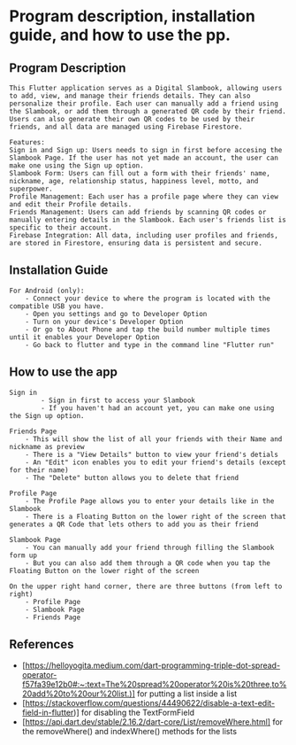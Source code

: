# Program description, installation guide, and how to use the pp.

## Program Description

    This Flutter application serves as a Digital Slambook, allowing users to add, view, and manage their friends details. They can also personalize their profile. Each user can manually add a friend using the Slambook, or add them through a generated QR code by their friend. Users can also generate their own QR codes to be used by their friends, and all data are managed using Firebase Firestore.

    Features: 
    Sign in and Sign up: Users needs to sign in first before accesing the Slambook Page. If the user has not yet made an account, the user can make one using the Sign up option.
    Slambook Form: Users can fill out a form with their friends' name, nickname, age, relationship status, happiness level, motto, and superpower.
    Profile Management: Each user has a profile page where they can view and edit their Profile details.
    Friends Management: Users can add friends by scanning QR codes or manually entering details in the Slambook. Each user's friends list is specific to their account.
    Firebase Integration: All data, including user profiles and friends, are stored in Firestore, ensuring data is persistent and secure.


## Installation Guide

    For Android (only):
        - Connect your device to where the program is located with the compatible USB you have.
        - Open you settings and go to Developer Option
        - Turn on your device's Developer Option 
        - Or go to About Phone and tap the build number multiple times until it enables your Developer Option
        - Go back to flutter and type in the command line "Flutter run"

## How to use the app 
    Sign in 
            - Sign in first to access your Slambook
            - If you haven't had an account yet, you can make one using the Sign up option.     
    
    Friends Page
        - This will show the list of all your friends with their Name and nickname as preview
        - There is a "View Details" button to view your friend's detials 
        - An "Edit" icon enables you to edit your friend's details (except for their name)
        - The "Delete" button allows you to delete that friend
    
    Profile Page
        - The Profile Page allows you to enter your details like in the Slambook
        - There is a Floating Button on the lower right of the screen that generates a QR Code that lets others to add you as their friend

    Slambook Page
        - You can manually add your friend through filling the Slambook form up
        - But you can also add them through a QR code when you tap the Floating Button on the lower right of the screen 

    On the upper right hand corner, there are three buttons (from left to right)
        - Profile Page
        - Slambook Page
        - Friends Page    

## References

- [https://helloyogita.medium.com/dart-programming-triple-dot-spread-operator-f57fa39e12b0#:~:text=The%20spread%20operator%20is%20three,to%20add%20to%20our%20list.)] for putting a list inside a list
- [https://stackoverflow.com/questions/44490622/disable-a-text-edit-field-in-flutter)] for disabling the TextFormField
- [https://api.dart.dev/stable/2.16.2/dart-core/List/removeWhere.html] for the removeWhere() and indexWhere() methods for the lists

